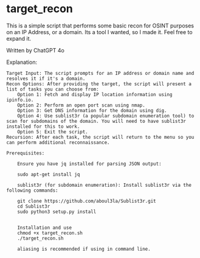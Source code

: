 # target_recon

This is a simple script that performs some basic recon for OSINT purposes on an IP Address, or a domain. Its a tool I wanted, so I made it. Feel free to expand it. 

Written by ChatGPT 4o

Explanation:

    Target Input: The script prompts for an IP address or domain name and resolves it if it's a domain.
    Recon Options: After providing the target, the script will present a list of tasks you can choose from:
        Option 1: Fetch and display IP location information using ipinfo.io.
        Option 2: Perform an open port scan using nmap.
        Option 3: Get DNS information for the domain using dig.
        Option 4: Use sublist3r (a popular subdomain enumeration tool) to scan for subdomains of the domain. You will need to have sublist3r installed for this to work.
        Option 5: Exit the script.
    Recursion: After each task, the script will return to the menu so you can perform additional reconnaissance.

    Prerequisites:

        Ensure you have jq installed for parsing JSON output:

        sudo apt-get install jq

        sublist3r (for subdomain enumeration): Install sublist3r via the following commands:

        git clone https://github.com/aboul3la/Sublist3r.git
        cd Sublist3r
        sudo python3 setup.py install


        Installation and use
        chmod +x target_recon.sh
        ./target_recon.sh

        aliasing is recommended if using in command line. 
